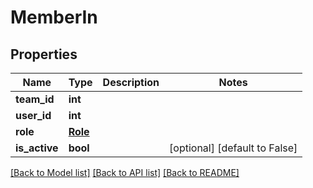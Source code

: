 # MemberIn


## Properties
Name | Type | Description | Notes
------------ | ------------- | ------------- | -------------
**team_id** | **int** |  | 
**user_id** | **int** |  | 
**role** | [**Role**](Role.md) |  | 
**is_active** | **bool** |  | [optional] [default to False]

[[Back to Model list]](../README.md#documentation-for-models) [[Back to API list]](../README.md#documentation-for-api-endpoints) [[Back to README]](../README.md)


